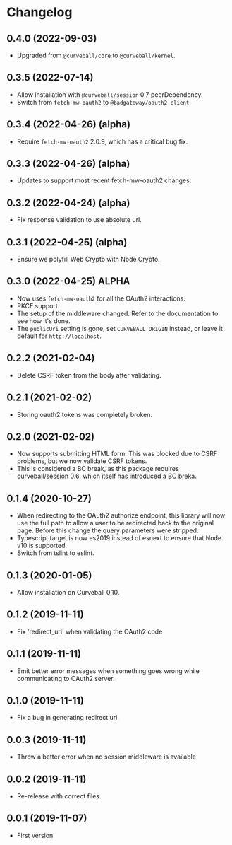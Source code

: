 Changelog
=========

0.4.0 (2022-09-03)
------------------

* Upgraded from `@curveball/core` to `@curveball/kernel`.


0.3.5 (2022-07-14)
------------------

* Allow installation with `@curveball/session` 0.7 peerDependency.
* Switch from `fetch-mw-oauth2` to `@badgateway/oauth2-client`.


0.3.4 (2022-04-26) (alpha)
-------------------------

* Require `fetch-mw-oauth2` 2.0.9, which has a critical bug fix.


0.3.3 (2022-04-26) (alpha)
--------------------------

* Updates to support most recent fetch-mw-oauth2 changes.


0.3.2 (2022-04-24) (alpha)
--------------------------

* Fix response validation to use absolute url.


0.3.1 (2022-04-25) (alpha)
--------------------------

* Ensure we polyfill Web Crypto with Node Crypto.


0.3.0 (2022-04-25) ALPHA
------------------------

* Now uses `fetch-mw-oauth2` for all the OAuth2 interactions.
* PKCE support.
* The setup of the middleware changed. Refer to the documentation to see
  how it's done.
* The `publicUri` setting is gone, set `CURVEBALL_ORIGIN` instead, or leave
  it default for `http://localhost`.


0.2.2 (2021-02-04)
------------------

* Delete CSRF token from the body after validating.


0.2.1 (2021-02-02)
------------------

* Storing oauth2 tokens was completely broken.


0.2.0 (2021-02-02)
------------------

* Now supports submitting HTML form. This was blocked due to CSRF problems,
  but we now validate CSRF tokens.
* This is considered a BC break, as this package requires curveball/session
  0.6, which itself has introduced a BC breka.


0.1.4 (2020-10-27)
------------------

* When redirecting to the OAuth2 authorize endpoint, this library will now
  use the full path to allow a user to be redirected back to the original
  page. Before this change the query parameters were stripped.
* Typescript target is now es2019 instead of esnext to ensure that Node v10
  is supported.
* Switch from tslint to eslint.


0.1.3 (2020-01-05)
------------------

* Allow installation on Curveball 0.10.


0.1.2 (2019-11-11)
------------------

* Fix 'redirect_uri' when validating the OAuth2 code


0.1.1 (2019-11-11)
------------------

* Emit better error messages when something goes wrong while communicating to
  OAuth2 server.


0.1.0 (2019-11-11)
------------------

* Fix a bug in generating redirect uri.


0.0.3 (2019-11-11)
------------------

* Throw a better error when no session middleware is available


0.0.2 (2019-11-11)
------------------

* Re-release with correct files.


0.0.1 (2019-11-07)
------------------

* First version
